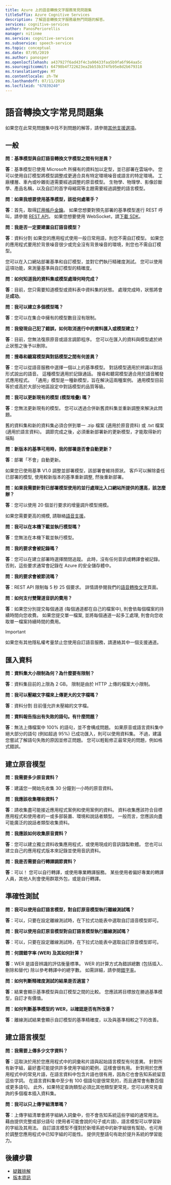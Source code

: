 ```yaml
---
title: Azure 上的語音轉換文字服務常見問題集
titleSuffix: Azure Cognitive Services
description: 了解語音轉換文字服務最熱門問題的解答。
services: cognitive-services
author: PanosPeriorellis
manager: nitinme
ms.service: cognitive-services
ms.subservice: speech-service
ms.topic: conceptual
ms.date: 07/05/2019
ms.author: panosper
ms.openlocfilehash: a437927f6ad43f4c3a90433faa5b9fa6f964aa5c
ms.sourcegitcommit: 64798b4f722623ea2bb53b374fb95e8d2b679318
ms.translationtype: MT
ms.contentlocale: zh-TW
ms.lasthandoff: 07/11/2019
ms.locfileid: "67839240"
---
```

# <a name="speech-to-text-frequently-asked-questions"></a>語音轉換文字常見問題集

如果您在此常見問題集中找不到問題的解答，請參閱[其他支援選項](support.md)。

## <a name="general"></a>一般

**問：基準模型與自訂語音轉換文字模型之間有何差異？**

**答**：基準模型已使用 Microsoft 所擁有的資料加以定型，並已部署在雲端中。  您可以使用自訂模型將模型調整成更適合具有特定環境噪音或語言的特定環境。 工廠樓層、車內或吵雜街道需要經過調整的原音模型。 生物學、物理學、影像診斷學、產品名稱，以及自訂的首字母縮寫等主題需要經過調整的語言模型。

**問：如果我想要使用基準模型，該從何處著手？**

**答**：首先，取得[訂用帳戶金鑰](get-started.md)。 如果您想要對預先部署的基準模型進行 REST 呼叫，請參閱 [REST API](rest-apis.md)。 如果您想要使用 WebSocket，請[下載 SDK](speech-sdk.md)。

**問：我是否一定要建置自訂語音模型？**

**答**：資料分割 如果您的應用程式使用一般日常用語，則您不需自訂模型。 如果您的應用程式要用於背景噪音很少或完全沒有背景噪音的環境，則您也不需自訂模型。

您可以在入口網站部署基準和自訂模型，並對它們執行精確度測試。 您可以使用這項功能，來測量基準與自訂模型的精確度。

**問：如何知道我的資料集或模型處理何時完成？**

**答**：目前，您只需要知道模型或資料表中資料集的狀態。 處理完成時，狀態將會是**成功**。

**問：我可以建立多個模型嗎？**

**答**：您可以在集合中擁有的模型數目沒有限制。

**問：我發現自己犯了錯誤，如何取消進行中的資料匯入或模型建立？**

**答**：目前，您無法復原原音或語言調節程序。 您可以在匯入的資料與模型處於終止狀態之後予以刪除。

**問：搜尋和聽寫模型與對話模型之間有何差異？**

**答**：您可以從語音服務中選擇一個以上的基準模型。 對話模型適用於辨識以對話形式說出的語音。 這種模型適用於記錄通話。 搜尋和聽寫模型適合用於語音觸發式應用程式。 「通用」模型是一種新模型，旨在解決這兩種案例。 通用模型目前等於或高於大部分地區設定中對話模型的品質等級。

**問：我可以更新現有的模型 (模型堆疊) 嗎？**

**答**：您無法更新現有的模型。 您可以透過合併新舊資料集並重新調整來解決此問題。

舊的資料集和新的資料集必須合併到單一 .zip 檔案 (適用於原音資料) 或 .txt 檔案 (適用於語言資料)。 調節完成之後，必須重新部署新的更新模型，才能取得新的端點

**問：新版本的基準可用時，我的部署是否會自動更新？**

**答**：部署「不會」自動更新。

如果您已使用基準 V1.0 調整並部署模型，該部署會維持原狀。 客戶可以解除委任已部署的模型, 使用較新版本的基準重新調整, 然後重新部署。

**問：如果我需要針對已部署模型使用的並行處理比入口網站所提供的還高，該怎麼辦？**

**答**：您可以使用 20 個並行要求的增量調升模型規模。

如果您需要更高的規模, 請聯絡[語音支援](mailto:speechsupport@microsoft.com?subject=Request%20for%20higher%20concurrency%20for%20Speech-to-text)。

**問：我可以在本機下載並執行模型嗎？**

**答**：您無法在本機下載並執行模型。

**問：我的要求會被記錄嗎？**

**答**：您可以在建立部署時選擇關閉追蹤。 此時，沒有任何音訊或轉譯會被記錄。 否則，這些要求通常會記錄在 Azure 的安全儲存體中。

**問：我的要求會被節流嗎？**

**答**：REST API 限制每 5 秒 25 個要求。 詳情請參閱我們的[語音轉換文字](speech-to-text.md)頁面。

**問：如何支付雙聲道音訊的費用？**

**答**：如果您分別提交每個通道 (每個通道都在自己的檔案中), 則會依每個檔案的持續時間向您收費。 如果您提交單一檔案, 並將每個通道一起多工處理, 則會向您收取單一檔案持續時間的費用。

> [!IMPORTANT]
> 如果您有其他隱私權考量禁止您使用自訂語音服務，請連絡其中一個支援通道。

## <a name="importing-data"></a>匯入資料

**問：資料集大小限制為何？為什麼要有限制？**

**答**：資料集目前的上限為 2 GB。 限制是由於 HTTP 上傳的檔案大小限制。 

**問：我可以壓縮文字檔來上傳更大的文字檔嗎？** 

**答**：資料分割 目前僅允許未壓縮的文字檔。

**問：資料報告指出有失敗的語句。有什麼問題？**

**答**：無法上傳檔案中 100% 的語句，並不會構成問題。 如果原音或語言資料集中絕大部分的語句 (例如超過 95%) 已成功匯入，則可以使用資料集。 不過，建議您嘗試了解語句失敗的原因並修正問題。 您可以輕鬆修正最常見的問題，例如格式錯誤。 

## <a name="creating-an-acoustic-model"></a>建立原音模型

**問：我需要多少原音資料？**

**答**：建議您一開始先收集 30 分鐘到一小時的原音資料。

**問：我應該收集哪些資料？**

**答**：請收集盡可能接近應用程式案例和使用案例的資料。 資料收集應該符合目標應用程式和使用者的一或多部裝置、環境和說話者類型。 一般而言，您應該向盡可能廣泛的說話者類型收集資料。 

**問：我應該如何收集原音資料？**

**答**：您可以建立獨立資料收集應用程式，或使用現成的音訊錄製軟體。 您也可以建立自己的應用程式版本來記錄並使用音訊資料。 

**問：我是否需要自行轉譯調節資料？**

**答**：可以！ 您可以自行轉譯，或使用專業轉譯服務。 某些使用者偏好專業的轉譯人員，其他人則會使用群眾外包，或是自行轉譯。

## <a name="accuracy-testing"></a>準確性測試

**問：我可以使用自訂語言模型，對自訂原音模型執行離線測試嗎？**

**答**：可以，只要在設定離線測試時，在下拉式功能表中選取自訂語音模型即可。

**問：我可以使用自訂原音模型對自訂語言模型執行離線測試嗎？**

**答**：可以，只要在設定離線測試時，在下拉式功能表中選取自訂原音模型即可。

**問：何謂錯字率 (WER) 及其如何計算？**

**答**：WER 是語音辨識的評估衡量標準。 WER 的計算方式為錯誤總數 (包括插入、刪除和替代) 除以參考轉譯中的總字數。 如需詳細，請參閱[錯字率](https://en.wikipedia.org/wiki/Word_error_rate)。

**問：如何判斷精確度測試的結果是否適當？**

**答**：結果會顯示基準模型與自訂模型之間的比較。 您應該將目標放在勝過基準模型，自訂才有價值。

**問：如何判斷基準模型的 WER，以確認是否有所改善？** 

**答**：離線測試結果會顯示自訂模型的基準精確度，以及與基準相較之下的改善。

## <a name="creating-a-language-model"></a>建立語言模型

**問：我需要上傳多少文字資料？**

**答**：這取決於用於您應用程式中的詞彙和片語與起始語言模型有何差異。 針對所有新字組，最好盡可能提供許多使用字組的範例，這樣會很有用。 針對用於您應用程式中的常見片語，在語言資料中包含片語也很有用，因為它也會告知系統留意這些字詞。 在語言資料集中至少有 100 個語句是很常見的，而且通常會有數百個或更多語句。 此外，如果特定查詢類型必須比其他類型更常見，您可以將常見查詢的多個複本插入資料集。

**問：我可以只上傳字組清單嗎？**

**答**：上傳字組清單會將字組納入詞彙中，但不會告知系統這些字組的通常用法。 藉由提供完整或部分語句 (使用者可能會說的句子或片語)，語言模型可以學習新的字組及其用法。 自訂語言模型不僅對於新增系統中的新字組很有幫助，也可用於調整您應用程式中已知字組的可能性。 提供完整語句有助於提升系統的學習能力。 

## <a name="next-steps"></a>後續步驟

* [疑難排解](troubleshooting.md)
* [版本資訊](releasenotes.md)
